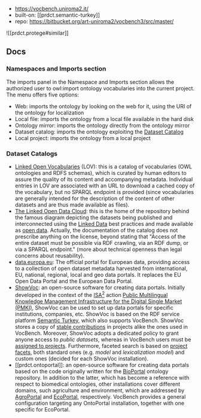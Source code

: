 
- https://vocbench.uniroma2.it/
- built-on: [[prdct.semantic-turkey]]
- repo: https://bitbucket.org/art-uniroma2/vocbench3/src/master/

![[prdct.protege#similar]]

## Docs

### Namespaces and Imports section

The imports panel in the Namespace and Imports section allows the authorized user to owl:import ontology vocabularies into the current project. The menu offers five options:

-   Web: imports the ontology by looking on the web for it, using the URI of the ontology for localization
-   Local file: imports the ontology from a local file available in the hard disk
-   Ontology mirror: imports the ontology directly from the ontology mirror
-   Dataset catalog: imports the ontology exploiting the [Dataset Catalog](https://vocbench.uniroma2.it/doc/user/namespaces_imports.jsfdataset_catalogs.jsf)
-   Local project: imports the ontology from a local project

### Dataset Catalogs

-   [Linked Open Vocabularies](https://lov.linkeddata.es/) (LOV): this is a catalog of vocabularies (OWL ontologies and RDFS schemas), which is curated by human editors to assure the quality of its content and accompanying metadata. Individual entries in LOV are associated with an URL to download a cached copy of the vocabulary, but no SPARQL endpoint is provided (since vocabularies are generally intended for the description of the content of other datasets and are thus made available as files).
-   [The Linked Open Data Cloud](https://lod-cloud.net/): this is the home of the repository behind the famous diagram depicting the datasets being published and interconnected using the [Linked Data](https://www.w3.org/DesignIssues/LinkedData.html) best practices and made available as [open data](https://opendefinition.org/). Actually, the documentation of the catalog does not prescribe anything on the license, beyond stating that "Access of the entire dataset must be possible via RDF crawling, via an RDF dump, or via a SPARQL endpoint." (more about technical openness than legal concerns about reusability).
-   [data.europa.eu](https://data.europa.eu): The official portal for European data, providing access to a collection of open dataset metadata harvested from international, EU, national, regional, local and geo data portals. It replaces the EU Open Data Portal and the European Data Portal.
-   [ShowVoc](http://showvoc.uniroma2.it/): an open-source software for creating data portals. Initially developed in the context of the [ISA<sup>2</sup>](https://ec.europa.eu/isa2/) action [Public Multilingual Knowledge Management Infrastructure for the Digital Single Market (PMKI)](https://ec.europa.eu/isa2/actions/overcoming-language-barriers), ShowVoc can be used to set up data portals for specific institutions, companies, etc. ShowVoc is based on the RDF service platform [Semantic Turkey](http://semanticturkey.uniroma2.it/), which also supports VocBench. ShowVoc stores a copy of [stable contributions](http://showvoc.uniroma2.it/doc/user/contributions_submission.jsf#stable_resource_contribution) in projects alike the ones used in VocBench. Moreover, ShowVoc adopts a dedicated policy to grant anyone access to _public datasets_, whereas in VocBench users must be [assigned to projects](https://vocbench.uniroma2.it/doc/user/dataset_catalogs.jsfprojects_adm.jsf#project-users_management). Furthermore, faceted search is based on [project facets](https://vocbench.uniroma2.it/doc/user/dataset_catalogs.jsfuser/projects.jsf#project_facets), both standard ones (e.g. _model_ and _lexicalization model_) and custom ones (decided for each ShowVoc installation).
-   [[prdct.ontoportal]]: an open-source software for creating data portals based on the code originally written for the [BioPortal](https://bioportal.bioontology.org/) ontology repository. In addition to the latter, which has become a reference with respect to biomedical ontologies, other installations cover different domains, such agriculture and environment, which are addressed by [AgroPortal](http://agroportal.lirmm.fr/) and [EcoPortal](https://ecoportal.lifewatch.eu/), respectively. VocBench provides a general configuration targeting any OntoPortal installation, together with one specific for EcoPortal.